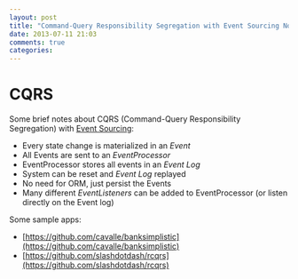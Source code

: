 ```yaml
---
layout: post
title: "Command-Query Responsibility Segregation with Event Sourcing Notes"
date: 2013-07-11 21:03
comments: true
categories: 
---
```


# CQRS

Some brief notes about CQRS (Command-Query Responsibility Segregation) with [Event Sourcing](http://martinfowler.com/eaaDev/EventSourcing.html):

* Every state change is materialized in an *Event*
* All Events are sent to an *EventProcessor* 
* EventProcessor stores all events in an *Event Log*
* System can be reset and *Event Log* replayed
* No need for ORM, just persist the Events
* Many different *EventListeners* can be added to EventProcessor (or listen directly on the Event log) 

Some sample apps:

* [https://github.com/cavalle/banksimplistic](https://github.com/cavalle/banksimplistic)
* [https://github.com/slashdotdash/rcqrs](https://github.com/slashdotdash/rcqrs)
